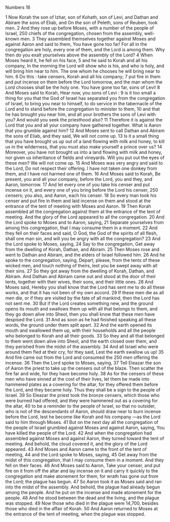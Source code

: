 Numbers 16

1	Now Korah the son of Izhar, son of Kohath, son of Levi, and Dathan and Abiram the sons of Eliab, and On the son of Peleth, sons of Reuben, took men.
2	And they rose up before Moses, with a number of the people of Israel, 250 chiefs of the congregation, chosen from the assembly, well-known men.
3	They assembled themselves together against Moses and against Aaron and said to them, You have gone too far! For all in the congregation are holy, every one of them, and the Lord is among them. Why then do you exalt yourselves above the assembly of the Lord?
4	When Moses heard it, he fell on his face,
5	and he said to Korah and all his company, In the morning the Lord will show who is his, and who is holy, and will bring him near to him. The one whom he chooses he will bring near to him.
6	Do this : take censers, Korah and all his company;
7	put fire in them and put incense on them before the Lord tomorrow, and the man whom the Lord chooses shall be the holy one. You have gone too far, sons of Levi!
8	And Moses said to Korah, Hear now, you sons of Levi :
9	is it too small a thing for you that the God of Israel has separated you from the congregation of Israel, to bring you near to himself, to do service in the tabernacle of the Lord and to stand before the congregation to minister to them,
10	and that he has brought you near him, and all your brothers the sons of Levi with you? And would you seek the priesthood also?
11	Therefore it is against the Lord that you and all your company have gathered together. What is Aaron that you grumble against him?
12	And Moses sent to call Dathan and Abiram the sons of Eliab, and they said, We will not come up.
13	Is it a small thing that you have brought us up out of a land flowing with milk and honey, to kill us in the wilderness, that you must also make yourself a prince over us?
14	Moreover, you have not brought us into a land flowing with milk and honey, nor given us inheritance of fields and vineyards. Will you put out the eyes of these men? We will not come up.
15	And Moses was very angry and said to the Lord, Do not respect their offering. I have not taken one donkey from them, and I have not harmed one of them.
16	And Moses said to Korah, Be present, you and all your company, before the Lord, you and they, and Aaron, tomorrow.
17	And let every one of you take his censer and put incense on it, and every one of you bring before the Lord his censer, 250 censers; you also, and Aaron, each his censer.
18	So every man took his censer and put fire in them and laid incense on them and stood at the entrance of the tent of meeting with Moses and Aaron.
19	Then Korah assembled all the congregation against them at the entrance of the tent of meeting. And the glory of the Lord appeared to all the congregation.
20	And the Lord spoke to Moses and to Aaron, saying,
21	Separate yourselves from among this congregation, that I may consume them in a moment.
22	And they fell on their faces and said, O God, the God of the spirits of all flesh, shall one man sin, and will you be angry with all the congregation?
23	And the Lord spoke to Moses, saying,
24	Say to the congregation, Get away from the dwelling of Korah, Dathan, and Abiram.
25	Then Moses rose and went to Dathan and Abiram, and the elders of Israel followed him.
26	And he spoke to the congregation, saying, Depart, please, from the tents of these wicked men, and touch nothing of theirs, lest you be swept away with all their sins.
27	So they got away from the dwelling of Korah, Dathan, and Abiram. And Dathan and Abiram came out and stood at the door of their tents, together with their wives, their sons, and their little ones.
28	And Moses said, Hereby you shall know that the Lord has sent me to do all these works, and that it has not been of my own accord.
29	If these men die as all men die, or if they are visited by the fate of all mankind, then the Lord has not sent me.
30	But if the Lord creates something new, and the ground opens its mouth and swallows them up with all that belongs to them, and they go down alive into Sheol, then you shall know that these men have despised the Lord.
31	And as soon as he had finished speaking all these words, the ground under them split apart.
32	And the earth opened its mouth and swallowed them up, with their households and all the people who belonged to Korah and all their goods.
33	So they and all that belonged to them went down alive into Sheol, and the earth closed over them, and they perished from the midst of the assembly.
34	And all Israel who were around them fled at their cry, for they said, Lest the earth swallow us up!
35	And fire came out from the Lord and consumed the 250 men offering the incense.
36	Then the Lord spoke to Moses, saying,
37	Tell Eleazar the son of Aaron the priest to take up the censers out of the blaze. Then scatter the fire far and wide, for they have become holy.
38	As for the censers of these men who have sinned at the cost of their lives, let them be made into hammered plates as a covering for the altar, for they offered them before the Lord, and they became holy. Thus they shall be a sign to the people of Israel.
39	So Eleazar the priest took the bronze censers, which those who were burned had offered, and they were hammered out as a covering for the altar,
40	to be a reminder to the people of Israel, so that no outsider, who is not of the descendants of Aaron, should draw near to burn incense before the Lord, lest he become like Korah and his company —as the Lord said to him through Moses.
41	But on the next day all the congregation of the people of Israel grumbled against Moses and against Aaron, saying, You have killed the people of the Lord.
42	And when the congregation had assembled against Moses and against Aaron, they turned toward the tent of meeting. And behold, the cloud covered it, and the glory of the Lord appeared.
43	And Moses and Aaron came to the front of the tent of meeting,
44	and the Lord spoke to Moses, saying,
45	Get away from the midst of this congregation, that I may consume them in a moment. And they fell on their faces.
46	And Moses said to Aaron, Take your censer, and put fire on it from off the altar and lay incense on it and carry it quickly to the congregation and make atonement for them, for wrath has gone out from the Lord; the plague has begun.
47	So Aaron took it as Moses said and ran into the midst of the assembly. And behold, the plague had already begun among the people. And he put on the incense and made atonement for the people.
48	And he stood between the dead and the living, and the plague was stopped.
49	Now those who died in the plague were 14,700, besides those who died in the affair of Korah.
50	And Aaron returned to Moses at the entrance of the tent of meeting, when the plague was stopped.

